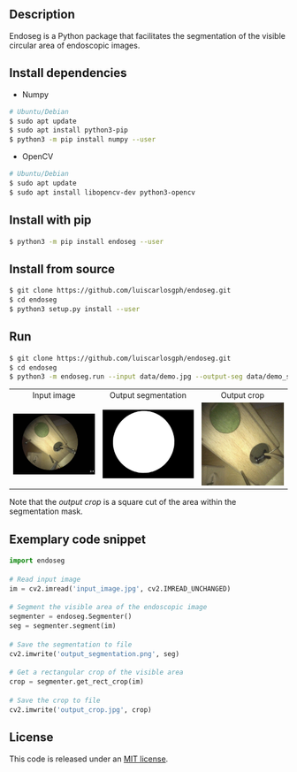 Description
-----------
Endoseg is a Python package that facilitates the segmentation of the visible circular area of endoscopic images.

Install dependencies
------------
* Numpy
```bash
# Ubuntu/Debian
$ sudo apt update
$ sudo apt install python3-pip
$ python3 -m pip install numpy --user
```

* OpenCV
```bash
# Ubuntu/Debian
$ sudo apt update
$ sudo apt install libopencv-dev python3-opencv
```

Install with pip
----------------
```bash
$ python3 -m pip install endoseg --user
```

Install from source
-------------------
```bash
$ git clone https://github.com/luiscarlosgph/endoseg.git
$ cd endoseg
$ python3 setup.py install --user
```

Run
---
```bash
$ git clone https://github.com/luiscarlosgph/endoseg.git
$ cd endoseg
$ python3 -m endoseg.run --input data/demo.jpg --output-seg data/demo_seg.png --output-crop data/demo_crop.jpg
```
<table align="center">
  <tr>
    <td align="center">Input image</td> 
    <td align="center">Output segmentation</td>
    <td align="center">Output crop</td>
  </tr>
  <tr>
    <td align="center">
      <img src="https://github.com/luiscarlosgph/endoseg/blob/main/data/demo.jpg?raw=true" width=205>
    </td>
    <td align="center">
      <img src="https://github.com/luiscarlosgph/endoseg/blob/main/data/exemplary_seg.png?raw=true" width=205>
    </td>
    <td align="center">
      <img src="https://github.com/luiscarlosgph/endoseg/blob/main/data/exemplary_crop.jpg?raw=true" width=205>
    </td>
  </tr>
</table>

Note that the *output crop* is a square cut of the area within the segmentation mask.

Exemplary code snippet
----------------------
```python
import endoseg

# Read input image
im = cv2.imread('input_image.jpg', cv2.IMREAD_UNCHANGED)

# Segment the visible area of the endoscopic image
segmenter = endoseg.Segmenter()
seg = segmenter.segment(im)

# Save the segmentation to file
cv2.imwrite('output_segmentation.png', seg)

# Get a rectangular crop of the visible area
crop = segmenter.get_rect_crop(im)

# Save the crop to file
cv2.imwrite('output_crop.jpg', crop)
```

License
-------
This code is released under an 
[MIT license](https://github.com/luiscarlosgph/endoseg/blob/main/LICENSE).
